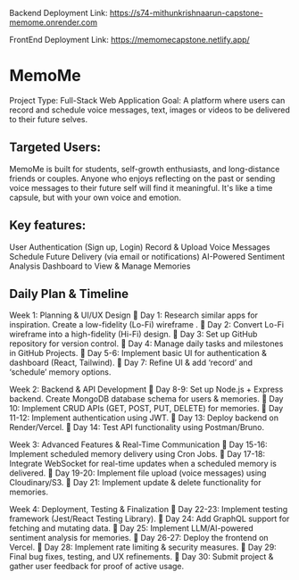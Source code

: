 Backend Deployment Link: https://s74-mithunkrishnaarun-capstone-memome.onrender.com


FrontEnd Deployment Link: https://memomecapstone.netlify.app/

# MemoMe

Project Type: Full-Stack Web Application
Goal: A platform where users can record and schedule voice messages, text, images or videos to be delivered to their future selves.

## Targeted Users:
MemoMe is built for students, self-growth enthusiasts, and long-distance friends or couples. Anyone who enjoys reflecting on the past or sending voice messages to their future self will find it meaningful. It's like a time capsule, but with your own voice and emotion.

## Key features:
User Authentication (Sign up, Login)
Record & Upload Voice Messages
Schedule Future Delivery (via email or notifications)
AI-Powered Sentiment Analysis
Dashboard to View & Manage Memories

## Daily Plan & Timeline

Week 1: Planning & UI/UX Design
🔹 Day 1:
Research similar apps for inspiration.
Create a low-fidelity (Lo-Fi) wireframe .
🔹 Day 2:
Convert Lo-Fi wireframe into a high-fidelity (Hi-Fi) design.
🔹 Day 3:
Set up GitHub repository for version control.
🔹 Day 4:
Manage daily tasks and milestones in GitHub Projects.
🔹 Day 5-6:
Implement basic UI for authentication & dashboard (React, Tailwind).
🔹 Day 7:
Refine UI & add ‘record’ and ‘schedule’ memory options.

Week 2: Backend & API Development
🔹 Day 8-9:
Set up Node.js + Express backend.
Create MongoDB database schema for users & memories.
🔹 Day 10:
Implement CRUD APIs (GET, POST, PUT, DELETE) for memories.
🔹 Day 11-12:
Implement authentication using JWT.
🔹 Day 13:
Deploy backend on Render/Vercel.
🔹 Day 14:
Test API functionality using Postman/Bruno.

Week 3: Advanced Features & Real-Time Communication
🔹 Day 15-16:
Implement scheduled memory delivery using Cron Jobs.
🔹 Day 17-18:
Integrate WebSocket for real-time updates when a scheduled memory is delivered.
🔹 Day 19-20:
Implement file upload (voice messages) using Cloudinary/S3.
🔹 Day 21:
Implement update & delete functionality for memories.

Week 4: Deployment, Testing & Finalization
🔹 Day 22-23:
Implement testing framework (Jest/React Testing Library).
🔹 Day 24:
Add GraphQL support for fetching and mutating data.
🔹 Day 25:
Implement LLM/AI-powered sentiment analysis for memories.
🔹 Day 26-27:
Deploy the frontend on Vercel.
🔹 Day 28:
Implement rate limiting & security measures.
🔹 Day 29:
Final bug fixes, testing, and UX refinements.
🔹 Day 30:
Submit project & gather user feedback for proof of active usage.

